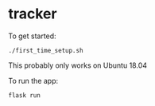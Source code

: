 # tracker

To get started:
```shell script
./first_time_setup.sh
```

This probably only works on Ubuntu 18.04

To run the app:
```commandline
flask run
```